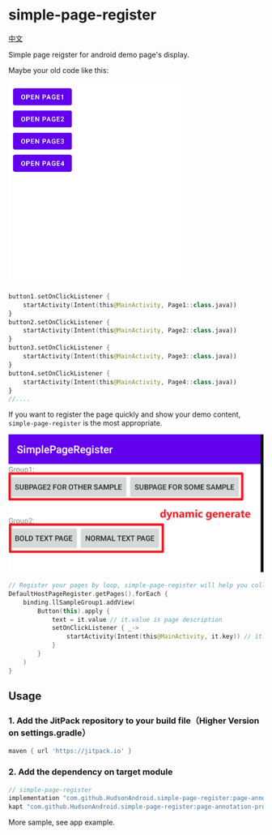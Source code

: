 # simple-page-register

[中文](README_CN.md)

Simple page reigster for android demo page's display.

Maybe your old code like this:

<img src="images/old_style.png" title="" alt="old_style.png" data-align="center">

```kotlin
button1.setOnClickListener {
    startActivity(Intent(this@MainActivity, Page1::class.java))
}
button2.setOnClickListener {
    startActivity(Intent(this@MainActivity, Page2::class.java))
}
button3.setOnClickListener {
    startActivity(Intent(this@MainActivity, Page3::class.java))
}
button4.setOnClickListener {
    startActivity(Intent(this@MainActivity, Page4::class.java))
}
//....
```

If you want to register the page quickly and show your demo content, `simple-page-register` is the most appropriate.

<img src="images/new_style.png" title="" alt="new_style.png" data-align="center">

```kotlin
// Register your pages by loop, simple-page-register will help you collect the page 
DefaultHostPageRegister.getPages().forEach {
    binding.llSampleGroup1.addView(
        Button(this).apply {
            text = it.value // it.value is page description
            setOnClickListener { _->
                startActivity(Intent(this@MainActivity, it.key)) // it.key is page Class information
            }
        }
    )
}
```

## Usage

### 1. Add the JitPack repository to your build file（Higher Version on settings.gradle）

```groovy
maven { url 'https://jitpack.io' }
```

### 2. Add the dependency on target module

```groovy
// simple-page-register
implementation "com.github.HudsonAndroid.simple-page-register:page-annotation:1.0.0" 
kapt "com.github.HudsonAndroid.simple-page-register:page-annotation-processor:1.0.0"
```

More sample, see app example.
